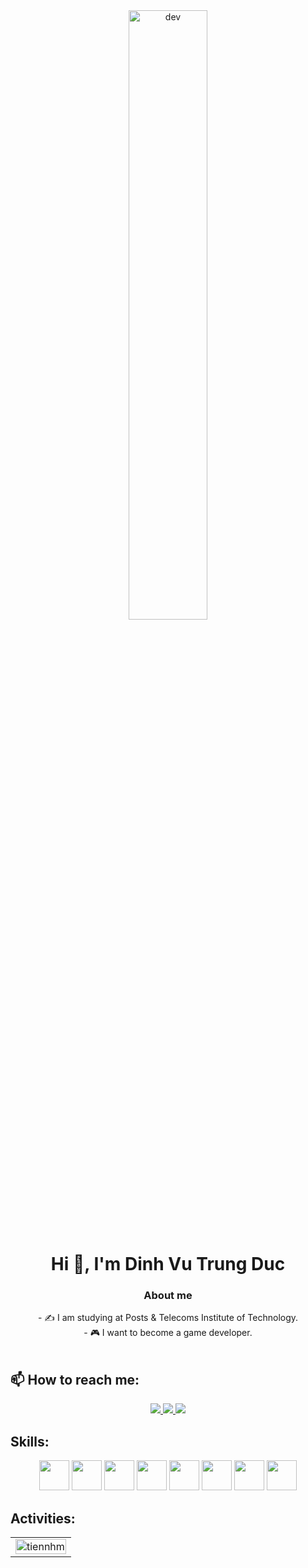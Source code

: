 <div align="center">
  <img src="https://cdn.dribbble.com/users/1059583/screenshots/4171367/coding-freak.gif" align="center" alt="dev" width="50%"/>
</div>
<h1 align="center">Hi 👋, I'm Dinh Vu Trung Duc</h1>
<p align="center">
  <h3 align="center">About me</h3>
</p>
<div align="center">
- ✍ I am studying at Posts & Telecoms Institute of Technology.<br>
- 🎮 I want to become a game developer.
</div>
<br />

## 📫 How to reach me:
<p align="center">
  <a href="https://www.facebook.com/dinhvutrungduc/" alt="Facebook">
    <img src="https://img.icons8.com/fluent/48/000000/facebook-new.png" target="_blank" />
  </a> 
  <a href="https://github.com/VTD4444" alt="Github">
    <img src="https://img.icons8.com/fluent/48/000000/github.png"/>
  </a> 
  <a href="dvtduc@gmail.com" alt="Email">
    <img src="https://img.icons8.com/fluent/48/000000/mailing.png"/>
  </a>
</p>

## Skills:
<p align="center">
  <img src="https://img.icons8.com/?size=512&id=39848&format=png" width="48" height="48"/>
  <img src="https://img.icons8.com/?size=512&id=TpULddJc4gTh&format=png" width="48" height="48"/>
  <img src="https://img.icons8.com/?size=512&id=Fycm8TUhWmFU&format=png" width="48" height="48"/>
  <img src="https://img.icons8.com/?size=512&id=20909&format=png" width="48" height="48"/>
  <img src="https://img.icons8.com/?size=512&id=21278&format=png" width="48" height="48"/>
  <img src="https://img.icons8.com/?size=512&id=NeNPFdj7MzXi&format=png" width="48" height="48"/>
  <img src="https://img.icons8.com/?size=512&id=13631&format=png" width="48" height="48"/>
  <img src="https://img.icons8.com/?size=512&id=108781&format=png" width="48" height="48"/>
</p>

## Activities:

<table style="width:100%;">
  <tr>
    <td>
      <img src="https://github-readme-stats.vercel.app/api/top-langs/?username=vtd4444&bg_color=FFFFFF00&text_color=179fa3&layout=compact&hide=CSS&langs_count=10&custom_title=Top%20ngôn%20ngữ%20được%20dùng" alt="tiennhm" width="100%"/>
    </td>
<!--     <td>
      <img src="https://github-readme-stats.vercel.app/api?username=vtd4444&bg_color=FFFFFF00&text_color=179fa3&show_icons=true&count_private=true&include_all_commits=true&custom_title=Hoạt%20động%20trên%20Github" alt="tiennhm" width="100%"/>
    </td> -->
  </tr>
</table>

<!-- # Certificates:

<img align="right" width="400" src="https://github.githubassets.com/images/modules/profile/profile-joined-github.svg">

- [![MATLAB](https://img.shields.io/badge/-MATLAB-orange) Onramp](https://matlabacademy.mathworks.com/progress/share/certificate.html?id=c2f444b8-d6ce-4eef-9934-48d7fa7da2d1)
- [![MATLAB](https://img.shields.io/badge/-MATLAB-orange) Machine Learning Onramp](https://matlabacademy.mathworks.com/progress/share/certificate.html?id=ad7fb8de-67d7-487f-95ee-f3871a61b1e1)
- [![COURSERA](https://img.shields.io/badge/-COURSERA-green) Introduction to JavaScript](https://www.coursera.org/account/accomplishments/certificate/XFNU3UXCK5DG)
- [![COURSERA](https://img.shields.io/badge/-COURSERA-green) Audio Classification with TensorFlow](https://www.coursera.org/account/accomplishments/certificate/MBSDFCKQ9X8E)
- [![COURSERA](https://img.shields.io/badge/-COURSERA-green) Python Data Structures](https://www.coursera.org/account/accomplishments/certificate/PQMJRCLM7BCQ)
- [![COURSERA](https://img.shields.io/badge/-COURSERA-green) Programming for Everybody (Getting Started with Python)](https://www.coursera.org/account/accomplishments/certificate/V7MK7JDL96DU)
- [![COURSERA](https://img.shields.io/badge/-COURSERA-green) Capstone: Retrieving, Processing, and Visualizing Data with Python](https://www.coursera.org/account/accomplishments/certificate/DVXXD98ESKLP)
- [![KAGGLE](https://img.shields.io/badge/-KAGGLE-blue) Python](https://www.kaggle.com/learn/certification/nguyenhuynhminhtien/python)
- [![KAGGLE](https://img.shields.io/badge/-KAGGLE-blue) Intro to Machine Learning](https://www.kaggle.com/learn/certification/nguyenhuynhminhtien/intro-to-machine-learning)
- [![KAGGLE](https://img.shields.io/badge/-KAGGLE-blue) Intro to Deep Learning](https://www.kaggle.com/learn/certification/nguyenhuynhminhtien/intro-to-deep-learning) -->
